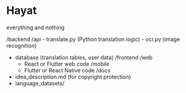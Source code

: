 # Hayat
everything and nothing 


/backend
  /api
    - translate.py (Python translation logic)
    - ocr.py (image recognition)
  - database (translation tables, user data)
/frontend
  /web
    - React or Flutter web code
  /mobile
    - Flutter or React Native code
/docs
  - idea_description.md (for copyright protection)
  - language_datasets/